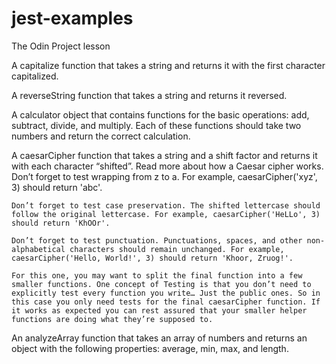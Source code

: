 # jest-examples

The Odin Project lesson

A capitalize function that takes a string and returns it with the first character capitalized.

A reverseString function that takes a string and returns it reversed.

A calculator object that contains functions for the basic operations: add, subtract, divide, and multiply. Each of these functions should take two numbers and return the correct calculation.

A caesarCipher function that takes a string and a shift factor and returns it with each character “shifted”. Read more about how a Caesar cipher works.
Don’t forget to test wrapping from z to a. For example, caesarCipher('xyz', 3) should return 'abc'.

    Don’t forget to test case preservation. The shifted lettercase should follow the original lettercase. For example, caesarCipher('HeLLo', 3) should return 'KhOOr'.

    Don’t forget to test punctuation. Punctuations, spaces, and other non-alphabetical characters should remain unchanged. For example, caesarCipher('Hello, World!', 3) should return 'Khoor, Zruog!'.

    For this one, you may want to split the final function into a few smaller functions. One concept of Testing is that you don’t need to explicitly test every function you write… Just the public ones. So in this case you only need tests for the final caesarCipher function. If it works as expected you can rest assured that your smaller helper functions are doing what they’re supposed to.

An analyzeArray function that takes an array of numbers and returns an object with the following properties: average, min, max, and length.
